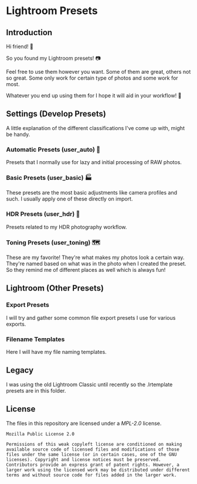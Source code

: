 # Lightroom Presets

## Introduction

Hi friend! 👋

So you found my Lightroom presets! 📷

Feel free to use them however you want. Some of them are great, others not so great. Some only work for certain type of photos and some work for most.

Whatever you end up using them for I hope it will aid in your workflow! 🎉

## Settings (Develop Presets)

A little explanation of the different classifications I've come up with, might be handy.

### Automatic Presets (user_auto) 🤖

Presets that I normally use for lazy and initial processing of RAW photos.

### Basic Presets (user_basic) 🏭

These presets are the most basic adjustments like camera profiles and such.
I usually apply one of these directly on import.

### HDR Presets (user_hdr) 🌄

Presets related to my HDR photography workflow.

### Toning Presets (user_toning) 🗺️

These are my favorite! They're what makes my photos look a certain way.
They're named based on what was in the photo when I created the preset.
So they remind me of different places as well which is always fun!

## Lightroom (Other Presets)

### Export Presets

I will try and gather some common file export presets I use for various exports.

### Filename Templates

Here I will have my file naming templates.

## Legacy

I was using the old Lightroom Classic until recently so the .lrtemplate presets are in this folder.

## License

The files in this repository are licensed under a _MPL-2.0_ license.

```
Mozilla Public License 2.0

Permissions of this weak copyleft license are conditioned on making available source code of licensed files and modifications of those files under the same license (or in certain cases, one of the GNU licenses). Copyright and license notices must be preserved. Contributors provide an express grant of patent rights. However, a larger work using the licensed work may be distributed under different terms and without source code for files added in the larger work.
```
